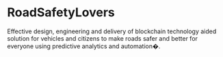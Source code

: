 # RoadSafetyLovers
Effective design, engineering and delivery of blockchain technology aided solution for vehicles and citizens to make roads safer and better for everyone using predictive analytics and automation�.
